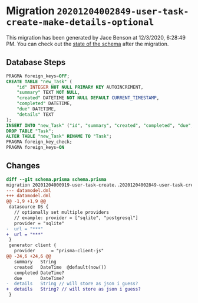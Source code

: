 # Migration `20201204002849-user-task-create-make-details-optional`

This migration has been generated by Jace Benson at 12/3/2020, 6:28:49 PM.
You can check out the [state of the schema](./schema.prisma) after the migration.

## Database Steps

```sql
PRAGMA foreign_keys=OFF;
CREATE TABLE "new_Task" (
    "id" INTEGER NOT NULL PRIMARY KEY AUTOINCREMENT,
    "summary" TEXT NOT NULL,
    "created" DATETIME NOT NULL DEFAULT CURRENT_TIMESTAMP,
    "completed" DATETIME,
    "due" DATETIME,
    "details" TEXT
);
INSERT INTO "new_Task" ("id", "summary", "created", "completed", "due", "details") SELECT "id", "summary", "created", "completed", "due", "details" FROM "Task";
DROP TABLE "Task";
ALTER TABLE "new_Task" RENAME TO "Task";
PRAGMA foreign_key_check;
PRAGMA foreign_keys=ON
```

## Changes

```diff
diff --git schema.prisma schema.prisma
migration 20201204000919-user-task-create..20201204002849-user-task-create-make-details-optional
--- datamodel.dml
+++ datamodel.dml
@@ -1,9 +1,9 @@
 datasource DS {
   // optionally set multiple providers
   // example: provider = ["sqlite", "postgresql"]
   provider = "sqlite"
-  url = "***"
+  url = "***"
 }
 generator client {
   provider      = "prisma-client-js"
@@ -24,6 +24,6 @@
   summary   String
   created   DateTime  @default(now())
   completed DateTime?
   due       DateTime?
-  details   String // will store as json i guess?
+  details   String? // will store as json i guess?
 }
```


